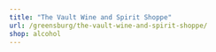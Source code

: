 ```yaml
---
title: "The Vault Wine and Spirit Shoppe"
url: /greensburg/the-vault-wine-and-spirit-shoppe/
shop: alcohol
---
```


